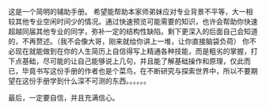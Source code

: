 这是一个简明的辅助手册。
希望能帮助本家师弟妹应对专业背景不平等，大一相较其他专业空闲时间少的情况。通过快速预览可能需要的知识，也许会帮助你快速超越同届其他专业的同学，弥补一定的结构性缺陷。剩下更深入的后面自己会知道的，不再赘述。（我不会像大哥，刚来就给你讲上一堆，让你直接脑袋负荷）
你不必现在就能做到在你的人生简历上自信得写上精通各种技能，而是粗劣的掌握，打下点基础，尽可能的让自己能够说上几句，并且能了解基础操作和原理，仅此而已，毕竟书写这份手册的作者也是个菜鸟，在不断研究与探索世界中，所以不要期望在这份手册学到什么深不可测的东西。。。。。。

最后，一定要自信，并且充满信心。
